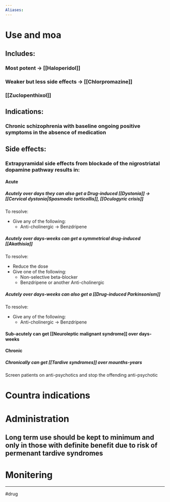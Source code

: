 ```yaml
---
Aliases:
---
```

# Use and moa
## Includes:
### Most potent -> [[Haloperidol]]
### Weaker but less side effects -> [[Chlorpromazine]]
### [[Zuclopenthixol]]
## Indications:
### Chronic schizophrenia with baseline ongoing positive symptoms in the absence of medication
## Side effects:
### Extrapyramidal side effects from blockade of the nigrostriatal dopamine pathway results in: 
#### Acute
##### Acutely over days they can also get a Drug-induced [[Dystonia]] -> [[Cervical dystonia|Spasmodic torticollis]], [[Oculogyric crisis]]
To resolve:
- Give any of the following:
	- Anti-cholinergic -> Benzdripene
##### Acutely over days-weeks can get a symmetrical drug-induced [[Akathisia]]
To resolve:
- Reduce the dose
- Give one of the following:
	- Non-selective beta-blocker
	- Benzdripene or another Anti-cholinergic

##### Acutely over days-weeks can also get a [[Drug-induced Parkinsonism]]
To resolve:
- Give any of the following:
	- Anti-cholinergic -> Benzdripene
#### Sub-acutely can get [[Neuroleptic malignant syndrome]] over days-weeks
#### Chronic 
##### Chronically can get [[Tardive syndromes]] over mounths-years 
Screen patients on anti-psychotics and stop the offending anti-psychotic
# Countra indications
# Administration 
## Long term use should be kept to minimum and only in those with definite benefit due to risk of permenant tardive syndromes 
# Monitering 

---
#drug 